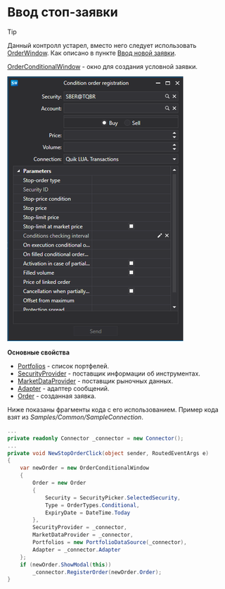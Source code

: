 # Ввод стоп\-заявки

> [!TIP]
> Данный контролл устарел, вместо него следует использовать [OrderWindow](../api/StockSharp.Xaml.OrderWindow.html). Как описано в пункте [Ввод новой заявки](GuiOrderWindow.md).

[OrderConditionalWindow](../api/StockSharp.Xaml.OrderConditionalWindow.html) \- окно для создания условной заявки. 

![GUI OrderConditionalWindow](../images/GUI_OrderConditionalWindow.png)

**Основные свойства**

- [Portfolios](../api/StockSharp.Xaml.OrderConditionalWindow.Portfolios.html) \- список портфелей. 
- [SecurityProvider](../api/StockSharp.Xaml.OrderConditionalWindow.SecurityProvider.html) \- поставщик информации об инструментах. 
- [MarketDataProvider](../api/StockSharp.Xaml.OrderConditionalWindow.MarketDataProvider.html) \- поставщик рыночных данных. 
- [Adapter](../api/StockSharp.Xaml.OrderConditionalWindow.Adapter.html) \- адаптер сообщений. 
- [Order](../api/StockSharp.Xaml.OrderConditionalWindow.Order.html) \- созданная заявка. 

Ниже показаны фрагменты кода с его использованием. Пример кода взят из *Samples\/Common\/SampleConnection*. 

```cs
...
private readonly Connector _connector = new Connector();
...
private void NewStopOrderClick(object sender, RoutedEventArgs e)
{
	var newOrder = new OrderConditionalWindow
	{
		Order = new Order
		{
			Security = SecurityPicker.SelectedSecurity,
			Type = OrderTypes.Conditional,
			ExpiryDate = DateTime.Today
		},
		SecurityProvider = _connector,
		MarketDataProvider = _connector,
		Portfolios = new PortfolioDataSource(_connector),
		Adapter = _connector.Adapter
	};
	if (newOrder.ShowModal(this))
		_connector.RegisterOrder(newOrder.Order);
}
              		
	  				
```
